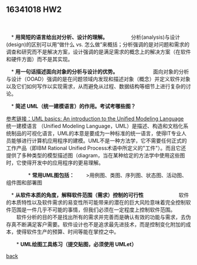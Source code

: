 ﻿---
layout: default
---

## 16341018 HW2
　

　* **用简短的语言给出对分析、设计的理解。**
　　
　　分析(analysis)与设计(design)的区别可以用“做什么 vs. 怎么做”来概括；分析强调的是对问题和需求的调查和研究而不是解决方案，设计强调的是满足需求的概念上的解决方案（在软件和硬件方面）而不是其实现。

　* **用一句话描述面向对象的分析与设计的优势。**
　　
　　
　　面向对象的分析与设计（OOAD）强调的是在问题领域内发现和描述对象（概念）并定义软件对象以及它们如何写作以实现需求，从而避免从过程、数据结构等细节上进行复杂的讨论。

　* **简述 UML（统一建模语言）的作用。考试考哪些图？**

[参考链接：UML basics: An introduction to the Unified Modeling Language](https://www.ibm.com/developerworks/rational/library/769.html)
　
　　
　　统一建模语言 （Unified Modeling Language，UML）是描述、构造和文档化系统制品的可视化语言，UML的本意是要成为一种标准的统一语言，使得IT专业人员能够进行计算机应用程序的建模。UML不是一种方法学，它不需要任何正式的工作产品（即IBM Rational Unified Process术语中所定义的"工件"）。而且它还提供了多种类型的模型描述图（diagram，当在某种给定的方法学中使用这些图时，它使得开发中的应用程序的更易理解。

　　
　　* **常用UML图包括：**
　　>用例图、类图、序列图、状态图、活动图、组件图和部署图

　* **从软件本质的角度，解释软件范围（需求）控制的可行性**
　　
　　
　　软件的本质特性以及软件需求的易变性所可能带来的潜在的巨大风险意味着完全控制软件范围是一件几乎不可能的事情，但我们必须在一定程度上控制软件范围。
　　软件分析的目的不是找出所有的需求并完善而是确认有效的功能与需求，去伪存真不断满足客户需要。软件设计也不是追求最先进技术，而是控制变化附加的成本，使得软件生产的预算、时间等能在掌控之中。


　　* **UML绘图工具练习（提交贴图，必须使用 UMLet）**

[back](./)

